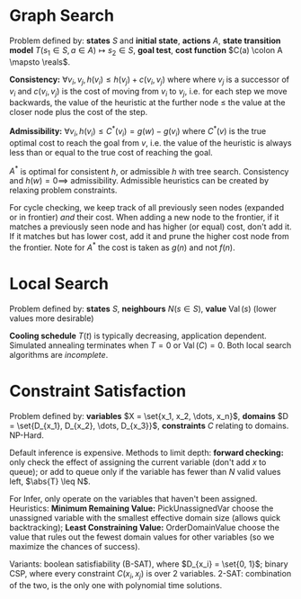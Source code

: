 # Graph Search

Problem defined by: **states** $S$ and **initial state**, **actions** $A$, **state transition model** $T(s_1 \in S, a \in A) \mapsto s_2 \in S$, **goal test**, **cost function** $C(a) \colon A \mapsto \reals$.

**Consistency:** $\forall v_i, v_j, h(v_i) \leq h(v_j) + c(v_i, v_j)$ where where $v_j$ is a successor of $v_i$ and $c(v_i, v_j)$ is the cost of moving from $v_i$ to $v_j$, i.e. for each step we move backwards, the value of the heuristic at the further node $\leq$ the value at the closer node plus the cost of the step.

**Admissibility:** $\forall v_i, h(v_i) \leq C^*(v_i) = g(w) - g(v_i)$ where $C^*(v)$ is the true optimal cost to reach the goal from $v$, i.e. the value of the heuristic is always less than or equal to the true cost of reaching the goal.

$A^*$ is optimal for consistent $h$, or admissible $h$ with tree search. Consistency and $h(w) = 0 \implies$ admissibility.
Admissible heuristics can be created by relaxing problem constraints.

For cycle checking, we keep track of all previously seen nodes (expanded or in frontier) *and* their cost.
When adding a new node to the frontier, if it matches a previously seen node and has higher (or equal) cost, don't add it.
If it matches but has lower cost, add it and prune the higher cost node from the frontier.
Note for $A^*$ the cost is taken as $g(n)$ and not $f(n)$.

# Local Search

Problem defined by: **states** $S$, **neighbours** $N(s \in S)$, **value** $\operatorname{Val}(s)$ (lower values more desirable)

**Cooling schedule** $T(t)$ is typically decreasing, application dependent. Simulated annealing terminates when $T = 0$ or $\operatorname{Val}(C) = 0$.
Both local search algorithms are *incomplete*.

# Constraint Satisfaction

Problem defined by: **variables** $X = \set{x_1, x_2, \dots, x_n}$, **domains** $D = \set{D_{x_1}, D_{x_2}, \dots, D_{x_3}}$, **constraints** $C$ relating to domains. NP-Hard.

Default inference is expensive. Methods to limit depth: **forward checking:** only check the effect of assigning the current variable (don't add $x$ to queue); or add to queue only if the variable has fewer than $N$ valid values left, $\abs{T} \leq N$.

For Infer, only operate on the variables that haven't been assigned.
Heuristics: **Minimum Remaining Value:** PickUnassignedVar choose the unassigned variable with the smallest effective domain size (allows quick backtracking); **Least Constraining Value:** OrderDomainValue choose the value that rules out the fewest domain values for other variables (so we maximize the chances of success).

Variants: boolean satisfiability (B-SAT), where $D_{x_i} = \set{0, 1}$; binary CSP, where every constraint $C(x_i, x_j)$ is over 2 variables.
2-SAT: combination of the two, is the only one with polynomial time solutions.

